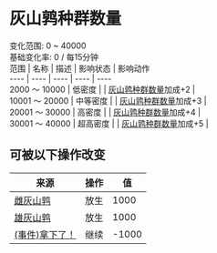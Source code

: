 # 灰山鹑种群数量  
变化范围: 0 ~ 40000  
基础变化率: 0 / 每15分钟  
范围  |  名称  |  描述  |  影响状态  |  影响动作  
----  |  ----  |  ----  |  ----  |  ----  
2000 ～ 10000  |  低密度  |    |  [灰山鹑种群数量](Pop_Partridge.md)加成+2  |    
10001 ～ 20000  |  中等密度  |    |  [灰山鹑种群数量](Pop_Partridge.md)加成+3  |    
20001 ～ 30000  |  高密度  |    |  [灰山鹑种群数量](Pop_Partridge.md)加成+4  |    
30001 ～ 40000  |  超高密度  |    |  [灰山鹑种群数量](Pop_Partridge.md)加成+5  |    
## 可被以下操作改变  
来源  |  操作  |  值  
----  |  ----  |  ----  
[雌灰山鹑](PartridgeFemaleLive.md)  |  放生  |  1000  
[雄灰山鹑](PartridgeMaleLive.md)  |  放生  |  1000  
[(事件)拿下了！](Event_PartridgeFightSuccess.md)  |  继续  |  -1000  
